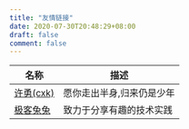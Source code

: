 ```yaml
---
title: "友情链接"
date: 2020-07-30T20:48:29+08:00
draft: false
comment: false
---
```


| 名称                              | 描述                      |
| --------------------------------- | ------------------------- |
| [许勇(cxk)](https://xyong.online) | 愿你走出半身,归来仍是少年 |
| [极客兔兔](https://geektutu.com/) | 致力于分享有趣的技术实践  |



